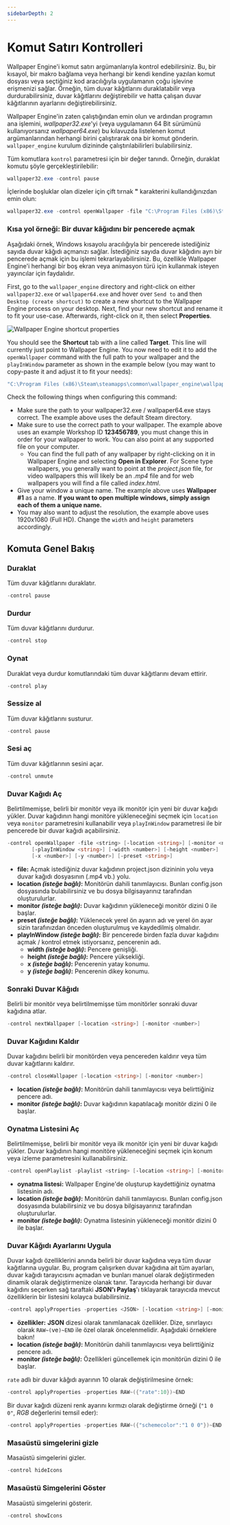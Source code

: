 ```yaml
---
sidebarDepth: 2
---
```


# Komut Satırı Kontrolleri

Wallpaper Engine'i komut satırı argümanlarıyla kontrol edebilirsiniz. Bu, bir kısayol, bir makro bağlama veya herhangi bir kendi kendine yazılan komut dosyası veya seçtiğiniz kod aracılığıyla uygulamanın çoğu işlevine erişmenizi sağlar. Örneğin, tüm duvar kâğıtlarını duraklatabilir veya durdurabilirsiniz, duvar kâğıtlarını değiştirebilir ve hatta çalışan duvar kâğıtlarının ayarlarını değiştirebilirsiniz.

Wallpaper Engine'in zaten çalıştığından emin olun ve ardından programın ana işlemini, *wallpaper32.exe*'yi (veya uygulamanın 64 Bit sürümünü kullanıyorsanız *wallpaper64.exe*) bu kılavuzda listelenen komut argümanlarından herhangi birini çalıştırarak ona bir komut gönderin. `wallpaper_engine` kurulum dizininde çalıştırılabilirleri bulabilirsiniz.

Tüm komutlara `kontrol` parametresi için bir değer tanındı. Örneğin, duraklat komutu şöyle gerçekleştirilebilir:

``` powershell
wallpaper32.exe -control pause
```

İçlerinde boşluklar olan dizeler için çift tırnak **"** karakterini kullandığınızdan emin olun:

``` powershell
wallpaper32.exe -control openWallpaper -file "C:\Program Files (x86)\Steam\steamapps\common\wallpaper_engine\projects\myprojects\myWallpaper\project.json"
```

### Kısa yol örneği: Bir duvar kâğıdını bir pencerede açmak

Aşağıdaki örnek, Windows kısayolu aracılığıyla bir pencerede istediğiniz sayıda duvar kâğıdı açmanızı sağlar. İstediğiniz sayıda duvar kâğıdını ayrı bir pencerede açmak için bu işlemi tekrarlayabilirsiniz. Bu, özellikle Wallpaper Engine'i herhangi bir boş ekran veya animasyon türü için kullanmak isteyen yayıncılar için faydalıdır.

First, go to the `wallpaper_engine` directory and right-click on either `wallpaper32.exe` or `wallpaper64.exe` and hover over `Send to` and then `Desktop (create shortcut)` to create a new shortcut to the Wallpaper Engine process on your desktop. Next, find your new shortcut and rename it to fit your use-case. Afterwards, right-click on it, then select **Properties**.

![Wallpaper Engine shortcut properties](/img/faq/target.gif)

You should see the **Shortcut** tab with a line called **Target**. This line will currently just point to Wallpaper Engine. You now need to edit it to add the `openWallpaper` command with the full path to your wallpaper and the `playInWindow` parameter as shown in the example below (you may want to copy-paste it and adjust it to fit your needs):

```bash
"C:\Program Files (x86)\Steam\steamapps\common\wallpaper_engine\wallpaper64.exe" -control openWallpaper -file "C:\Program Files (x86)\Steam\steamapps\workshop\content\431960\123456789\scene.pkg" -playInWindow "Wallpaper #1" -width 1920 -height 1080
```

Check the following things when configuring this command:

* Make sure the path to your wallpaper32.exe / wallpaper64.exe stays correct. The example above uses the default Steam directory.
* Make sure to use the correct path to your wallpaper. The example above uses an example Workshop ID **123456789**, you must change this in order for your wallpaper to work. You can also point at any supported file on your computer.
  * You can find the full path of any wallpaper by right-clicking on it in Wallpaper Engine and selecting **Open in Explorer**. For Scene type wallpapers, you generally want to point at the *project.json* file, for video wallpapers this will likely be an *.mp4* file and for web wallpapers you will find a file called *index.html*.
* Give your window a unique name. The example above uses **Wallpaper #1** as a name. **If you want to open multiple windows, simply assign each of them a unique name.**
* You may also want to adjust the resolution, the example above uses 1920x1080 (Full HD). Change the `width` and `height` parameters accordingly.

## Komuta Genel Bakış

### Duraklat

Tüm duvar kâğıtlarını duraklatır.

``` powershell
-control pause
```

### Durdur

Tüm duvar kâğıtlarını durdurur.

``` powershell
-control stop
```

### Oynat

Duraklat veya durdur komutlarındaki tüm duvar kâğıtlarını devam ettirir.

``` powershell
-control play
```

### Sessize al

Tüm duvar kâğıtlarını susturur.

``` powershell
-control pause
```

### Sesi aç

Tüm duvar kâğıtlarının sesini açar.

``` powershell
-control unmute
```

### Duvar Kağıdı Aç

Belirtilmemişse, belirli bir monitör veya ilk monitör için yeni bir duvar kağıdı yükler. Duvar kağıdının hangi monitöre yükleneceğini seçmek için ` location ` veya ` monitor ` parametresini kullanabilir veya ` playInWindow ` parametresi ile bir pencerede bir duvar kağıdı açabilirsiniz.

``` powershell
-control openWallpaper -file <string> [-location <string>] [-monitor <number>]
        [-playInWindow <string>] [-width <number>] [-height <number>]
        [-x <number>] [-y <number>] [-preset <string>]
```

* **file:** Açmak istediğiniz duvar kağıdının project.json dizininin yolu veya duvar kağıdı dosyasının (.mp4 vb.) yolu.
* **location *(isteğe bağlı)*:** Monitörün dahili tanımlayıcısı. Bunları config.json dosyasında bulabilirsiniz ve bu dosya bilgisayarınız tarafından oluşturulurlar.
* **monitor *(isteğe bağlı)*:** Duvar kağıdının yükleneceği monitör dizini 0 ile başlar.
* **preset *(isteğe bağlı)*:** Yüklenecek yerel ön ayarın adı ve yerel ön ayar sizin tarafınızdan önceden oluşturulmuş ve kaydedilmiş olmalıdır.
* **playInWindow *(isteğe bağlı)*:** Bir pencerede birden fazla duvar kağıdını açmak / kontrol etmek istiyorsanız, pencerenin adı.
  * **width *(isteğe bağlı)*:** Pencere genişliği.
  * **height *(isteğe bağlı)*:** Pencere yüksekliği.
  * **x *(isteğe bağlı)*:** Pencerenin yatay konumu.
  * **y *(isteğe bağlı)*:** Pencerenin dikey konumu.

### Sonraki Duvar Kâğıdı

Belirli bir monitör veya belirtilmemişse tüm monitörler sonraki duvar kağıdına atlar.

``` powershell
-control nextWallpaper [-location <string>] [-monitor <number>]
```

### Duvar Kağıdını Kaldır

Duvar kağıdını belirli bir monitörden veya pencereden kaldırır veya tüm duvar kağıtlarını kaldırır.

``` powershell
-control closeWallpaper [-location <string>] [-monitor <number>]
```

* **location *(isteğe bağlı)*:** Monitörün dahili tanımlayıcısı veya belirttiğiniz pencere adı.
* **monitor *(isteğe bağlı)*:** Duvar kağıdının kapatılacağı monitör dizini 0 ile başlar.

### Oynatma Listesini Aç

Belirtilmemişse, belirli bir monitör veya ilk monitör için yeni bir duvar kağıdı yükler. Duvar kağıdının hangi monitöre yükleneceğini seçmek için konum veya izleme parametresini kullanabilirsiniz.

``` powershell
-control openPlaylist -playlist <string> [-location <string>] [-monitor <number>]
```

* **oynatma listesi:** Wallpaper Engine'de oluşturup kaydettiğiniz oynatma listesinin adı.
* **location *(isteğe bağlı)*:** Monitörün dahili tanımlayıcısı. Bunları config.json dosyasında bulabilirsiniz ve bu dosya bilgisayarınız tarafından oluşturulurlar.
* **monitor *(isteğe bağlı)*:** Oynatma listesinin yükleneceği monitör dizini 0 ile başlar.

### Duvar Kâğıdı Ayarlarını Uygula

Duvar kağıdı özelliklerini anında belirli bir duvar kağıdına veya tüm duvar kağıtlarına uygular. Bu, program çalışırken duvar kağıdına ait tüm ayarları, duvar kağıdı tarayıcısını açmadan ve bunları manuel olarak değiştirmeden dinamik olarak değiştirmenize olanak tanır. Tarayıcıda herhangi bir duvar kağıdını seçerken sağ taraftaki **JSON'ı Paylaş**'ı tıklayarak tarayıcıda mevcut özelliklerin bir listesini kolayca bulabilirsiniz.

``` powershell
-control applyProperties -properties <JSON> [-location <string>] [-monitor <number>]
```

* **özellikler:** **JSON** dizesi olarak tanımlanacak özellikler. Dize, sınırlayıcı olarak `RAW~(`ve`)~END` ile özel olarak öncelenmelidir. Aşağıdaki örneklere bakın!
* **location *(isteğe bağlı)*:** Monitörün dahili tanımlayıcısı veya belirttiğiniz pencere adı.
* **monitor *(isteğe bağlı)*:** Özellikleri güncellemek için monitörün dizini 0 ile başlar.

`rate` adlı bir duvar kâğıdı ayarının 10 olarak değiştirilmesine örnek:

``` cpp 
-control applyProperties -properties RAW~({"rate":10})~END
```

Bir duvar kağıdı düzeni renk ayarını kırmızı olarak değiştirme örneği (` "1 0 0" `, *RGB* değerlerini temsil eder):

``` cpp
-control applyProperties -properties RAW~({"schemecolor":"1 0 0"})~END
```

### Masaüstü simgelerini gizle

Masaüstü simgelerini gizler.

``` powershell
-control hideIcons
```

### Masaüstü Simgelerini Göster

Masaüstü simgelerini gösterir.

``` powershell
-control showIcons
```

